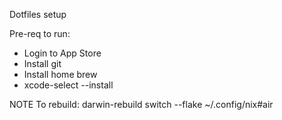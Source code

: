 Dotfiles setup

Pre-req to run:
- Login to App Store
- Install git
- Install home brew
- xcode-select --install

NOTE
To rebuild: darwin-rebuild switch --flake ~/.config/nix#air
